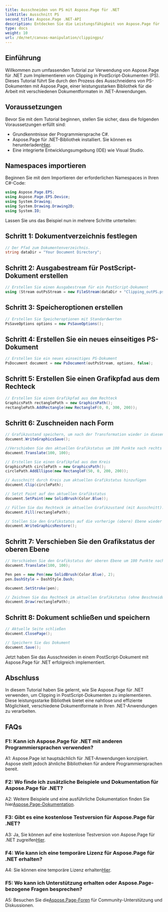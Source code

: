 ```yaml
---
title: Ausschneiden von PS mit Aspose.Page für .NET
linktitle: Ausschnitt PS
second_title: Aspose.Page .NET-API
description: Entdecken Sie die Leistungsfähigkeit von Aspose.Page für .NET in diesem Schritt-für-Schritt-Tutorial zum Ausschneiden von PostScript-Dokumenten. Erfahren Sie, wie Sie Ihre Fähigkeiten zur Dokumentenverarbeitung mühelos verbessern.
type: docs
weight: 10
url: /de/net/canvas-manipulation/clippingps/
---
```

## Einführung

Willkommen zum umfassenden Tutorial zur Verwendung von Aspose.Page für .NET zum Implementieren von Clipping in PostScript-Dokumenten (PS). Dieses Tutorial führt Sie durch den Prozess des Ausschneidens von PS-Dokumenten mit Aspose.Page, einer leistungsstarken Bibliothek für die Arbeit mit verschiedenen Dokumentformaten in .NET-Anwendungen.

## Voraussetzungen

Bevor Sie mit dem Tutorial beginnen, stellen Sie sicher, dass die folgenden Voraussetzungen erfüllt sind:

- Grundkenntnisse der Programmiersprache C#.
-  Aspose.Page für .NET-Bibliothek installiert. Sie können es herunterladen[Hier](https://releases.aspose.com/page/net/).
- Eine integrierte Entwicklungsumgebung (IDE) wie Visual Studio.

## Namespaces importieren

Beginnen Sie mit dem Importieren der erforderlichen Namespaces in Ihren C#-Code:

```csharp
using Aspose.Page.EPS;
using Aspose.Page.EPS.Device;
using System.Drawing;
using System.Drawing.Drawing2D;
using System.IO;
```

Lassen Sie uns das Beispiel nun in mehrere Schritte unterteilen:

## Schritt 1: Dokumentverzeichnis festlegen

```csharp
// Der Pfad zum Dokumentenverzeichnis.
string dataDir = "Your Document Directory";
```

## Schritt 2: Ausgabestream für PostScript-Dokument erstellen

```csharp
// Erstellen Sie einen Ausgabestream für ein PostScript-Dokument
using (Stream outPsStream = new FileStream(dataDir + "Clipping_outPS.ps", FileMode.Create))
```

## Schritt 3: Speicheroptionen erstellen

```csharp
// Erstellen Sie Speicheroptionen mit Standardwerten
PsSaveOptions options = new PsSaveOptions();
```

## Schritt 4: Erstellen Sie ein neues einseitiges PS-Dokument

```csharp
// Erstellen Sie ein neues einseitiges PS-Dokument
PsDocument document = new PsDocument(outPsStream, options, false);
```

## Schritt 5: Erstellen Sie einen Grafikpfad aus dem Rechteck

```csharp
// Erstellen Sie einen Grafikpfad aus dem Rechteck
GraphicsPath rectanglePath = new GraphicsPath();
rectanglePath.AddRectangle(new RectangleF(0, 0, 300, 200));
```

## Schritt 6: Zuschneiden nach Form

```csharp
// Grafikzustand speichern, um nach der Transformation wieder in diesen Zustand zurückzukehren
document.WriteGraphicsSave();

//Verschieben Sie den aktuellen Grafikstatus um 100 Punkte nach rechts und 100 Punkte nach unten.
document.Translate(100, 100);

// Erstellen Sie einen Grafikpfad aus dem Kreis
GraphicsPath circlePath = new GraphicsPath();
circlePath.AddEllipse(new RectangleF(50, 0, 200, 200));

// Ausschnitt durch Kreis zum aktuellen Grafikstatus hinzufügen
document.Clip(circlePath);

// Setzt Paint auf den aktuellen Grafikstatus
document.SetPaint(new SolidBrush(Color.Blue));

// Füllen Sie das Rechteck im aktuellen Grafikzustand (mit Ausschnitt).
document.Fill(rectanglePath);

// Stellen Sie den Grafikstatus auf die vorherige (obere) Ebene wieder her
document.WriteGraphicsRestore();
```

## Schritt 7: Verschieben Sie den Grafikstatus der oberen Ebene

```csharp
// Verschieben Sie den Grafikstatus der oberen Ebene um 100 Punkte nach rechts und 100 Punkte nach unten.
document.Translate(100, 100);

Pen pen = new Pen(new SolidBrush(Color.Blue), 2);
pen.DashStyle = DashStyle.Dash;

document.SetStroke(pen);

// Zeichnen Sie das Rechteck im aktuellen Grafikstatus (ohne Beschneidung) über dem beschnittenen Rechteck
document.Draw(rectanglePath);
```

## Schritt 8: Dokument schließen und speichern

```csharp
// Aktuelle Seite schließen
document.ClosePage();

// Speichern Sie das Dokument
document.Save();
```

Jetzt haben Sie das Ausschneiden in einem PostScript-Dokument mit Aspose.Page für .NET erfolgreich implementiert.

## Abschluss

In diesem Tutorial haben Sie gelernt, wie Sie Aspose.Page für .NET verwenden, um Clipping in PostScript-Dokumenten zu implementieren. Diese leistungsstarke Bibliothek bietet eine nahtlose und effiziente Möglichkeit, verschiedene Dokumentformate in Ihren .NET-Anwendungen zu verarbeiten.

## FAQs

### F1: Kann ich Aspose.Page für .NET mit anderen Programmiersprachen verwenden?

A1: Aspose.Page ist hauptsächlich für .NET-Anwendungen konzipiert. Aspose stellt jedoch ähnliche Bibliotheken für andere Programmiersprachen bereit.

### F2: Wo finde ich zusätzliche Beispiele und Dokumentation für Aspose.Page für .NET?

 A2: Weitere Beispiele und eine ausführliche Dokumentation finden Sie hier[Aspose.Page-Dokumentation](https://reference.aspose.com/page/net/).

### F3: Gibt es eine kostenlose Testversion für Aspose.Page für .NET?

 A3: Ja, Sie können auf eine kostenlose Testversion von Aspose.Page für .NET zugreifen[Hier](https://releases.aspose.com/).

### F4: Wie kann ich eine temporäre Lizenz für Aspose.Page für .NET erhalten?

 A4: Sie können eine temporäre Lizenz erhalten[Hier](https://purchase.aspose.com/temporary-license/).

### F5: Wo kann ich Unterstützung erhalten oder Aspose.Page-bezogene Fragen besprechen?

 A5: Besuchen Sie die[Aspose.Page-Foren](https://forum.aspose.com/c/page/39) für Community-Unterstützung und Diskussionen.